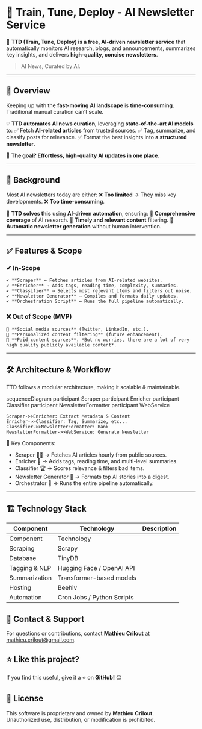 # 📢 Train, Tune, Deploy - AI Newsletter Service

🚀 **TTD (Train, Tune, Deploy) is a free, AI-driven newsletter service** that automatically monitors AI research, blogs, and announcements, summarizes key insights, and delivers **high-quality, concise newsletters**.

> AI News, Curated by AI.

---

## 📌 Overview

Keeping up with the **fast-moving AI landscape** is **time-consuming**. Traditional manual curation can’t scale.

💡 **TTD automates AI news curation**, leveraging **state-of-the-art AI models** to:
    ✅ Fetch **AI-related articles** from trusted sources.
    ✅ Tag, summarize, and classify posts for relevance.
    ✅ Format the best insights into **a structured newsletter**.

🔎 **The goal? Effortless, high-quality AI updates in one place.**

---

## 📜 Background

Most AI newsletters today are either:
    ❌ **Too limited** → They miss key developments.
    ❌ **Too time-consuming**.

🧠 **TTD solves this** using **AI-driven automation**, ensuring:
    🔹 **Comprehensive coverage** of AI research.
    🔹 **Timely and relevant content** filtering.
    🔹 **Automatic newsletter generation** without human intervention.

---

## ✅ Features & Scope

### ✔ In-Scope

    ✔ **Scraper** → Fetches articles from AI-related websites.
    ✔ **Enricher** → Adds tags, reading time, complexity, summaries.
    ✔ **Classifier** → Selects most relevant items and filters out noise.
    ✔ **Newsletter Generator** → Compiles and formats daily updates.
    ✔ **Orchestration Script** → Runs the full pipeline automatically.

### ❌ Out of Scope (MVP)

    🚫 **Social media sources** (Twitter, LinkedIn, etc.).
    🚫 **Personalized content filtering** (future enhancement).
    🚫 **Paid content sources**. *But no worries, there are a lot of very high quality publicly available content*.

---

## 🛠 Architecture & Workflow

TTD follows a modular architecture, making it scalable & maintainable.

sequenceDiagram
    participant Scraper
    participant Enricher
    participant Classifier
    participant NewsletterFormatter
    participant WebService

    Scraper->>Enricher: Extract Metadata & Content
    Enricher->>Classifier: Tag, Summarize, etc...
    Classifier->>NewsletterFormatter: Rank
    NewsletterFormatter->>WebService: Generate Newsletter

📌 Key Components:

- Scraper 🕵️‍♂️ → Fetches AI articles hourly from public sources.
- Enricher 🤖 → Adds tags, reading time, and multi-level summaries.
- Classifier 🏆 → Scores relevance & filters bad items.
- Newsletter Generator 📝 → Formats top AI stories into a digest.
- Orchestrator 🔄 → Runs the entire pipeline automatically.

---

## 🏗 Technology Stack

| Component | Technology | Description |
| --- | --- | --- |
| Component           | Technology                   |
| Scraping            | Scrapy                       |
| Database            | TinyDB                       |
| Tagging & NLP       | Hugging Face / OpenAI API    |
| Summarization       | Transformer-based models     |
| Hosting             | Beehiv                       |
| Automation          | Cron Jobs / Python Scripts   |

## 📧 Contact & Support

For questions or contributions, contact **Mathieu Crilout** at <mathieu.crilout@gmail.com>.

## ⭐ Like this project?

If you find this useful, give it a ⭐ on **GitHub!** 😊

## 📜 License
This software is proprietary and owned by **Mathieu Crilout**.  
Unauthorized use, distribution, or modification is prohibited.  